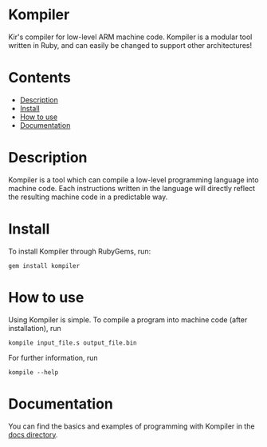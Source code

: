 # Kompiler
Kir's compiler for low-level ARM machine code. Kompiler is a modular tool written in Ruby, and can easily be changed to support other architectures!

# Contents
 - [Description](#description)
 - [Install](#install)
 - [How to use](#how_to_use)
 - [Documentation](#documentation)
 

# Description
Kompiler is a tool which can compile a low-level programming language into machine code. Each instructions written in the language will directly reflect the resulting machine code in a predictable way.

# Install
To install Kompiler through RubyGems, run:
```shell
gem install kompiler
```

# How to use
Using Kompiler is simple. To compile a program into machine code (after installation), run
```shell
kompile input_file.s output_file.bin
```
For further information, run
```
kompile --help
```

# Documentation
You can find the basics and examples of programming with Kompiler in the [docs directory](/docs).